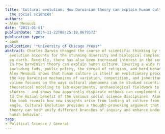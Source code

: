 ```yaml
---
title: 'Cultural evolution: How Darwinian theory can explain human culture and synthesize
  the social sciences'
authors:
- Alex Mesoudi
date: '2011-01-01'
publishDate: '2024-11-22T08:25:18.067957Z'
publication_types:
- book
publication: '*University of Chicago Press*'
abstract: Charles Darwin changed the course of scientific thinking by showing how
  evolution accounts for the stunning diversity and biological complexity of life
  on earth. Recently, there has also been increased interest in the social sciences
  in how Darwinian theory can explain human culture. Covering a wide range of topics,
  including fads, public policy, the spread of religion, and herd behavior in markets,
  Alex Mesoudi shows that human culture is itself an evolutionary process that exhibits
  the key Darwinian mechanisms of variation, competition, and inheritance. This cross-disciplinary
  volume focuses on the ways cultural phenomena can be studied scientifically - from
  theoretical modeling to lab experiments, archaeological fieldwork to ethnographic
  studies - and shows how apparently disparate methods can complement one another
  to the mutual benefit of the various social science disciplines. Along the way,
  the book reveals how new insights arise from looking at culture from an evolutionary
  angle. Cultural Evolution provides a thought-provoking argument that Darwinian evolutionary
  theory can both unify different branches of inquiry and enhance understanding of
  human behavior.
tags:
- Political Science / General
---
```

